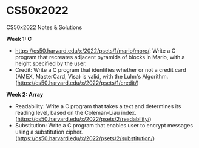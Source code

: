 # CS50x2022
CS50x2022 Notes &amp; Solutions

**Week 1: C**
- <a href="Mario (More)">https://cs50.harvard.edu/x/2022/psets/1/mario/more/</a>: Write a C program that recreates adjacent pyramids of blocks in Mario, with a height specified by the user. 
- Credit: Write a C program that identifies whether or not a credit card (AMEX, MasterCard, Visa) is valid, with the Luhn's Algorithm. (https://cs50.harvard.edu/x/2022/psets/1/credit/)

**Week 2: Array**
- Readability: Write a C program that takes a text and determines its reading level, based on the Coleman-Liau index. (https://cs50.harvard.edu/x/2022/psets/2/readability/)
- Substitution: Write a C program that enables user to encrypt messages using a substitution cipher. (https://cs50.harvard.edu/x/2022/psets/2/substitution/)